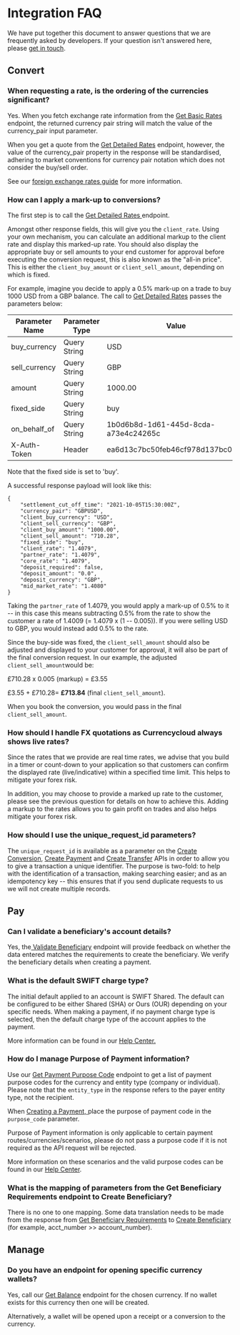 [_metadata_:menu_title]:- "Integration FAQ"
[_metadata_:order]:- "5"

# Integration FAQ

We have put together this document to answer questions that we are frequently asked by developers. If your question isn't answered here, please [get in touch](https://www.currencycloud.com/contact/).

## Convert

### When requesting a rate, is the ordering of the currencies significant?
Yes. When you fetch exchange rate information from the [Get Basic Rates](/api-reference/#get-basic-rates/) endpoint, the returned currency pair string will match the value of the currency_pair input parameter.

When you get a quote from the [Get Detailed Rates](/api-reference/#rates) endpoint, however, the value of the currency_pair property in the response will be standardised, adhering to market conventions for currency pair notation which does not consider the buy/sell order.

See our [foreign exchange rates guide](/guides/integration-guides/check-foreign-exchange-rates/) for more information.

### How can I apply a mark-up to conversions?

The first step is to call the [Get Detailed Rates ](/api-reference/#rates)endpoint.

Amongst other response fields, this will give you the `client_rate`. Using your own mechanism, you can calculate an additional markup to the client rate and display this marked-up rate. You should also display the appropriate buy or sell amounts to your end customer for approval before executing the conversion request, this is also known as the "all-in price". This is either the `client_buy_amount` or `client_sell_amount`, depending on which is fixed.

For example, imagine you decide to apply a 0.5% mark-up on a trade to buy 1000 USD from a GBP balance. The call to [Get Detailed Rates](/api-reference/#rates) passes the parameters below:

| **Parameter Name** | **Parameter Type** | **Value** |
| --- | --- | --- |
| buy_currency | Query String | USD |
| sell_currency | Query String | GBP |
| amount | Query String | 1000.00 |
| fixed_side | Query String | buy |
| on_behalf_of | Query String | 1b0d6b8d-1d61-445d-8cda-a73e4c24265c |
| X-Auth-Token | Header | ea6d13c7bc50feb46cf978d137bc01a2 |

Note that the fixed side is set to 'buy'.

A successful response payload will look like this:

```
{
    "settlement_cut_off_time": "2021-10-05T15:30:00Z",
    "currency_pair": "GBPUSD",
    "client_buy_currency": "USD",
    "client_sell_currency": "GBP",
    "client_buy_amount": "1000.00",
    "client_sell_amount": "710.28",
    "fixed_side": "buy",
    "client_rate": "1.4079",
    "partner_rate": "1.4079",
    "core_rate": "1.4079",
    "deposit_required": false,
    "deposit_amount": "0.0",
    "deposit_currency": "GBP",
    "mid_market_rate": "1.4080"
}
```

Taking the `partner_rate` of 1.4079, you would apply a mark-up of 0.5% to it -- in this case this means subtracting 0.5% from the rate to show the customer a rate of 1.4009 (= 1.4079 x (1 -- 0.005)). If you were selling USD to GBP, you would instead add 0.5% to the rate.

Since the buy-side was fixed, the  `client_sell_amount` should also be adjusted and displayed to your customer for approval,  it will also be part of the final conversion request. In our example, the adjusted `client_sell_amount`would be:  

£710.28 x 0.005 (markup) = £3.55

£3.55 + £710.28= **£713.84** (final `client_sell_amount`).

When you book the conversion, you would pass in the final `client_sell_amount`.

### How should I handle FX quotations as Currencycloud always shows live rates?

Since the rates that we provide are real time rates, we advise that you build in a timer or count-down to your application so that customers can confirm the displayed rate (live/indicative) within a specified time limit. This helps to mitigate your forex risk.

In addition, you may choose to provide a marked up rate to the customer, please see the previous question for details on how to achieve this.  Adding a markup to the rates allows you to gain profit on trades and also helps mitigate your forex risk.

### How should I use the unique_request_id parameters?

The `unique_request_id` is available as a parameter on the [Create Conversion](/api-reference/#conversions), [Create Payment](/api-reference/#payments) and [Create Transfer](/api-reference/#create-transfer) APIs in order to allow you to give a transaction a unique identifier.  The purpose is two-fold: to help with the identification of a transaction, making searching easier; and as an idempotency key -- this ensures that if you send duplicate requests to us we will not create multiple records.

## Pay

### Can I validate a beneficiary's account details?

Yes, the[ Validate Beneficiary](/api-reference/#validate-beneficiary) endpoint will provide feedback on whether the data entered matches the requirements to create the beneficiary. We verify the beneficiary details when creating a payment.

### What is the default SWIFT charge type?

The initial default applied to an account is SWIFT Shared. The default can be configured to be either Shared (SHA) or Ours (OUR) depending on your specific needs. When making a payment, if no payment charge type is selected, then the default charge type of the account applies to the payment.

More information can be found in our [Help Center.](https://support.currencycloud.com/hc/en-gb/articles/360017430820)

### How do I manage Purpose of Payment information?

Use our  [ Get Payment Purpose Code](/api-reference/#get-payment-purpose-codes) endpoint to get a list of payment purpose codes for the currency and entity type (company or individual). Please note that the `entity_type` in the response refers to the payer entity type, not the recipient.

When [Creating a Payment, ](/api-reference/#create-payment)place the purpose of payment code in the `purpose_code` parameter.

Purpose of Payment information is only applicable to certain payment routes/currencies/scenarios, please do not pass a purpose code if it is not required as the API request will be rejected.

More information on these scenarios and the valid purpose codes can be found in our [Help Center](https://support.currencycloud.com/hc/en-gb/articles/360017430000-Payment-Purpose-Codes).

### What is the mapping of parameters from the Get Beneficiary Requirements endpoint to Create Beneficiary?

There is no one to one mapping.  Some data translation needs to be made from the response from [Get Beneficiary Requirements](/#get-beneficiary-requirements) to [Create Beneficiary](/api-reference/#create-beneficiary) (for example, acct_number >> account_number).

## Manage

### Do you have an endpoint for opening specific currency wallets?

Yes, call our [Get Balance](/api-reference/#get-balance) endpoint for the chosen currency. If no wallet exists for this currency then one will be created.

Alternatively, a wallet will be opened upon a receipt or a conversion to the currency.
